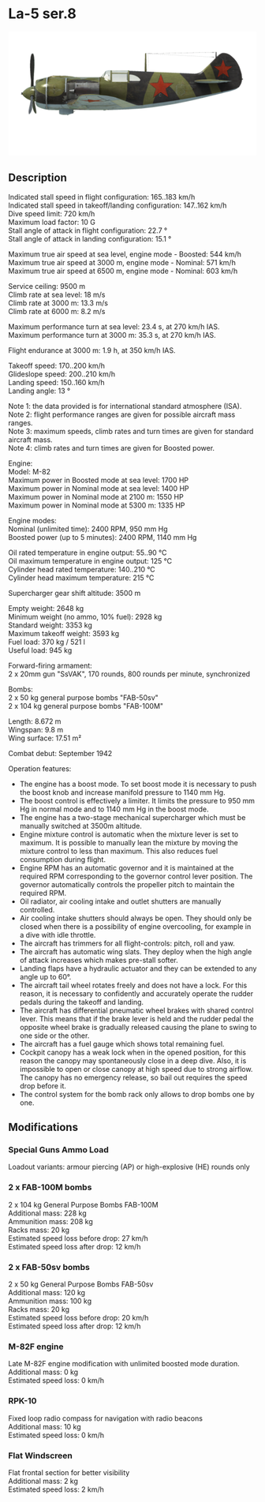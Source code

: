 # La-5 ser.8  
  
![la5s8](../images/la5s8.png)  
  
## Description  
  
Indicated stall speed in flight configuration: 165..183 km/h  
Indicated stall speed in takeoff/landing configuration: 147..162 km/h  
Dive speed limit: 720 km/h  
Maximum load factor: 10 G  
Stall angle of attack in flight configuration: 22.7 °  
Stall angle of attack in landing configuration: 15.1 °  
  
Maximum true air speed at sea level, engine mode - Boosted: 544 km/h  
Maximum true air speed at 3000 m, engine mode - Nominal: 571 km/h  
Maximum true air speed at 6500 m, engine mode - Nominal: 603 km/h  
  
Service ceiling: 9500 m  
Climb rate at sea level: 18 m/s  
Climb rate at 3000 m: 13.3 m/s  
Climb rate at 6000 m: 8.2 m/s  
  
Maximum performance turn at sea level: 23.4 s, at 270 km/h IAS.  
Maximum performance turn at 3000 m: 35.3 s, at 270 km/h IAS.  
  
Flight endurance at 3000 m: 1.9 h, at 350 km/h IAS.  
  
Takeoff speed: 170..200 km/h  
Glideslope speed: 200..210 km/h  
Landing speed: 150..160 km/h  
Landing angle: 13 °  
  
Note 1: the data provided is for international standard atmosphere (ISA).  
Note 2: flight performance ranges are given for possible aircraft mass ranges.  
Note 3: maximum speeds, climb rates and turn times are given for standard aircraft mass.  
Note 4: climb rates and turn times are given for Boosted power.  
  
Engine:  
Model: M-82  
Maximum power in Boosted mode at sea level: 1700 HP  
Maximum power in Nominal mode at sea level: 1400 HP  
Maximum power in Nominal mode at 2100 m: 1550 HP  
Maximum power in Nominal mode at 5300 m: 1335 HP  
  
Engine modes:  
Nominal (unlimited time): 2400 RPM, 950 mm Hg  
Boosted power (up to 5 minutes): 2400 RPM, 1140 mm Hg  
  
Oil rated temperature in engine output: 55..90 °C  
Oil maximum temperature in engine output: 125 °C  
Cylinder head rated temperature: 140..210 °C  
Cylinder head maximum temperature: 215 °C  
  
Supercharger gear shift altitude: 3500 m  
  
Empty weight: 2648 kg  
Minimum weight (no ammo, 10% fuel): 2928 kg  
Standard weight: 3353 kg  
Maximum takeoff weight: 3593 kg  
Fuel load: 370 kg / 521 l  
Useful load: 945 kg  
  
Forward-firing armament:  
2 x 20mm gun "SsVAK", 170 rounds, 800 rounds per minute, synchronized  
  
Bombs:  
2 x 50 kg general purpose bombs "FAB-50sv"  
2 x 104 kg general purpose bombs "FAB-100M"  
  
Length: 8.672 m  
Wingspan: 9.8 m  
Wing surface: 17.51 m²  
  
Combat debut: September 1942  
  
Operation features:  
- The engine has a boost mode. To set boost mode it is necessary to push the boost knob and increase manifold pressure to 1140 mm Hg.  
- The boost control is effectively a limiter. It limits the pressure to 950 mm Hg in normal mode and to 1140 mm Hg in the boost mode.  
- The engine has a two-stage mechanical supercharger which must be manually switched at 3500m altitude.  
- Engine mixture control is automatic when the mixture lever is set to maximum. It is possible to manually lean the mixture by moving the mixture control to less than maximum. This also reduces fuel consumption during flight.  
- Engine RPM has an automatic governor and it is maintained at the required RPM corresponding to the governor control lever position. The governor automatically controls the propeller pitch to maintain the required RPM.  
- Oil radiator, air cooling intake and outlet shutters are manually controlled.  
- Air cooling intake shutters should always be open. They should only be closed when there is a possibility of engine overcooling, for example in a dive with idle throttle.  
- The aircraft has trimmers for all flight-controls: pitch, roll and yaw.  
- The aircraft has automatic wing slats. They deploy when the high angle of attack increases which makes pre-stall softer.  
- Landing flaps have a hydraulic actuator and they can be extended to any angle up to 60°.  
- The aircraft tail wheel rotates freely and does not have a lock. For this reason, it is necessary to confidently and accurately operate the rudder pedals during the takeoff and landing.  
- The aircraft has differential pneumatic wheel brakes with shared control lever. This means that if the brake lever is held and the rudder pedal the opposite wheel brake is gradually released causing the plane to swing to one side or the other.  
- The aircraft has a fuel gauge which shows total remaining fuel.  
- Cockpit canopy has a weak lock when in the opened position, for this reason the canopy may spontaneously close in a deep dive. Also, it is impossible to open or close canopy at high speed due to strong airflow. The canopy has no emergency release, so bail out requires the speed drop before it.  
- The control system for the bomb rack only allows to drop bombs one by one.  
  
## Modifications  
  
  
  
### Special Guns Ammo Load  
  
Loadout variants: armour piercing (AP) or high-explosive (HE) rounds only  
  
### 2 x FAB-100M bombs  
  
2 x 104 kg General Purpose Bombs FAB-100M  
Additional mass: 228 kg  
Ammunition mass: 208 kg  
Racks mass: 20 kg  
Estimated speed loss before drop: 27 km/h  
Estimated speed loss after drop: 12 km/h  
  
### 2 x FAB-50sv bombs  
  
2 x 50 kg General Purpose Bombs FAB-50sv  
Additional mass: 120 kg  
Ammunition mass: 100 kg  
Racks mass: 20 kg  
Estimated speed loss before drop: 20 km/h  
Estimated speed loss after drop: 12 km/h  
  
### M-82F engine  
  
Late M-82F engine modification with unlimited boosted mode duration.   
Additional mass: 0 kg  
Estimated speed loss: 0 km/h  
  
### RPK-10  
  
Fixed loop radio compass for navigation with radio beacons  
Additional mass: 10 kg  
Estimated speed loss: 0 km/h  
  
### Flat Windscreen  
  
Flat frontal section for better visibility  
Additional mass: 2 kg  
Estimated speed loss: 2 km/h  